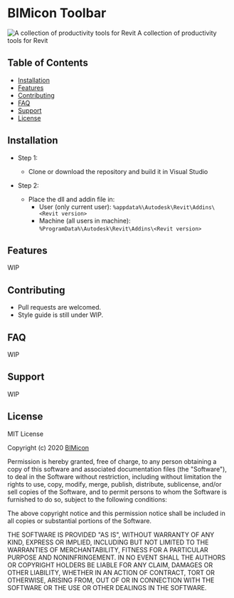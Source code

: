 ﻿

# BIMicon Toolbar

![A collection of productivity tools for Revit](https://github.com/NiWeiNi/BIMiconToolbar/blob/master/BIMiconToolbar.JPG)
A collection of productivity tools for Revit

## Table of Contents

- [Installation](#installation)
- [Features](#features)
- [Contributing](#contributing)
- [FAQ](#faq)
- [Support](#support)
- [License](#license)

## Installation

- Step 1:
	- Clone or download the repository and build it in Visual Studio

- Step 2:
	- Place the dll and addin file in: 
		- User (only current user):				`%appdata%\Autodesk\Revit\Addins\<Revit version>`
		- Machine (all users in machine):		`%ProgramData%\Autodesk\Revit\Addins\<Revit version>`

## Features

WIP

## Contributing

- Pull requests are welcomed. 
- Style guide is still under WIP.

## FAQ

WIP

## Support

WIP

## License

MIT License

Copyright (c) 2020 [BIMicon](https://www.BIMicon.com)

Permission is hereby granted, free of charge, to any person obtaining a copy
of this software and associated documentation files (the "Software"), to deal
in the Software without restriction, including without limitation the rights
to use, copy, modify, merge, publish, distribute, sublicense, and/or sell
copies of the Software, and to permit persons to whom the Software is
furnished to do so, subject to the following conditions:

The above copyright notice and this permission notice shall be included in all
copies or substantial portions of the Software.

THE SOFTWARE IS PROVIDED "AS IS", WITHOUT WARRANTY OF ANY KIND, EXPRESS OR
IMPLIED, INCLUDING BUT NOT LIMITED TO THE WARRANTIES OF MERCHANTABILITY,
FITNESS FOR A PARTICULAR PURPOSE AND NONINFRINGEMENT. IN NO EVENT SHALL THE
AUTHORS OR COPYRIGHT HOLDERS BE LIABLE FOR ANY CLAIM, DAMAGES OR OTHER
LIABILITY, WHETHER IN AN ACTION OF CONTRACT, TORT OR OTHERWISE, ARISING FROM,
OUT OF OR IN CONNECTION WITH THE SOFTWARE OR THE USE OR OTHER DEALINGS IN THE
SOFTWARE.